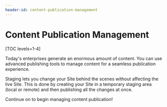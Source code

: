 ```yaml
---
header-id: content-publication-management
---
```


# Content Publication Management

[TOC levels=1-4]

Today's enterprises generate an enormous amount of content. You can use advanced
publishing tools to manage content for a seamless publication experience.

Staging lets you change your Site behind the scenes without affecting the live
Site. This is done by creating your Site in a temporary staging area (local or
remote) and then publishing all the changes at once. 

<!-- This is the supported way to manage content publication.

@product@ also offers Change Lists, which provide a flexible way to manage
different site versions, including its assets and how they are displayed. Change
Lists let users group changes into one set and publish those changes when
they are ready. This is a beta feature and is not supported at this time. Only
enable the Change Lists feature for testing purposes. -->

Continue on to begin managing content publication!
